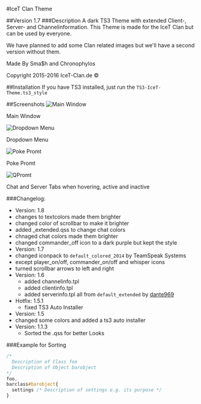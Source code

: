 #IceT Clan Theme

##Version 1.7
###Description
A dark TS3 Theme with extended Client-, Server- and Channelinformation.
This Theme is made for the IceT Clan but can be used by everyone.

We have planned to add some Clan related images but we'll have a second version without them.

Made By Sma$h and Chronophylos

Copyright 2015-2016 IceT-Clan.de :copyright:


##Installation
If you have TS3 installed, just run the `TS3-IceT-Theme.ts3_style`



##Screenshots
![Main Window](https://i.imgur.com/egtEt2j.png)

Main Window

![Dropdown Menu](https://i.imgur.com/LQkIbXY.png)

Dropdown Menu

![Poke Promt](https://i.imgur.com/Zn7ASHf.png)

Poke Promt

![QPromt](https://i.imgur.com/jqAvygT.png)

Chat and Server Tabs when hovering, active and inactive



###Changelog:
* Version: 1.8
 * changes to textcolors made them brighter
 * changed color of scrollbar to make it brighter
 * added _extended.qss to change chat colors
 * chnaged chat colors made them brighter
 * changed commander_off icon to a dark purple but kept the style
* Version: 1.7
 * changed iconpack to `default_colored_2014` by TeamSpeak Systems
 * except player_on/off, commander_on/off and whisper icons
 * turned scrollbar arrows to left and right
* Version: 1.6
  * added channelinfo.tpl
  * added clientinfo.tpl
  * added serverinfo.tpl all from `default_extended` by [dante969](http://addons.teamspeak.com/directory/skins/stylesheets/Extended-Client-Info.html)
* Hotfix: 1.5.1
  * fixed TS3 Auto Installer  
* Version: 1.5
 * changed some colors and added a ts3 auto installer
* Version: 1.1.3
  * Sorted the .qss for better Looks



###Example for Sorting
```css
/*
  Description of Class foo
  Description of Object barobject
*/
foo,
barclass#barobject{ 
  settings /* Description of settings e.g. its purpose */
} 
```
